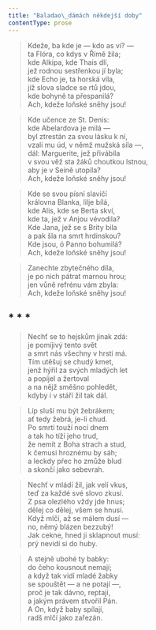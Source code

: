 ```yaml
---
title: "Baladao\_dámách někdejší doby"
contentType: prose
---
```


> Kdeže, ba kde je — kdo as ví? —  
> ta Flóra, co kdys v Římě žila;  
> kde Alkipa, kde Thais dlí,  
> jež rodnou sestřenkou jí byla;  
> kde Echo je, ta horská víla,  
> jíž slova sladce se rtů jdou,  
> kde bohyně ta přespanilá?  
> Ach, kdeže loňské sněhy jsou!

> Kde učence ze St. Denis:  
> kde Abelardova je milá —  
> byl ztrestán za svou lásku k ní,  
> vzali mu úd, v němž mužská síla —,  
> dál: Marguerite, jež přivábila  
> v svou věž sta žáků choutkou lstnou,  
> aby je v Seině utopila?  
> Ach, kdeže loňské sněhy jsou!

> Kde se svou písní slavičí  
> královna Blanka, lilje bílá,  
> kde Alis, kde se Berta skví,  
> kde ta, jež v Anjou vévodila?  
> Kde Jana, jež se s Brity bila  
> a pak šla na smrt hrdinskou?  
> Kde jsou, ó Panno bohumilá?  
> Ach, kdeže loňské sněhy jsou!

> Zanechte zbytečného díla,  
> je po nich pátrat marnou hrou;  
> jen vůně refrénu vám zbyla:  
> Ach, kdeže loňské sněhy jsou!



## \* \* \*

> Nechť se to hejskům jinak zdá:  
> je pomíjivý tento svět  
> a smrt nás všechny v hrsti má.  
> Tím utěšuj se chudý kmet,  
> jenž hýřil za svých mladých let  
> a popíjel a žertoval  
> a na nějž směšno pohledět,  
> kdyby i v stáří žil tak dál.

> Líp sluší mu být žebrákem;  
> ať tedy žebrá, je-li chud.  
> Po smrti touží nocí dnem  
> a tak ho tíží jeho trud,  
> že nemít z Boha strach a stud,  
> k čemusi hroznému by sáh;  
> a leckdy přec ho zmůže blud  
> a skončí jako sebevrah.

> Nechť v mládí žil, jak velí vkus,  
> teď za každé své slovo zkusí.  
> Z psa olezlého vždy jde hnus;  
> dělej co dělej, všem se hnusí.  
> Když mlčí, až se málem dusí —  
> no, němý blázen bezzubý!  
> Jak cekne, hned ji sklapnout musí:  
> prý nevidí si do huby.

> A stejně ubohé ty babky:  
> do čeho kousnout nemají;  
> a když tak vidí mladé žabky  
> se spouštět — a ne potají —,  
> proč je tak dávno, reptají,  
> a jakým právem stvořil Pán.  
> A On, když baby spílají,  
> radš mlčí jako zařezán.

